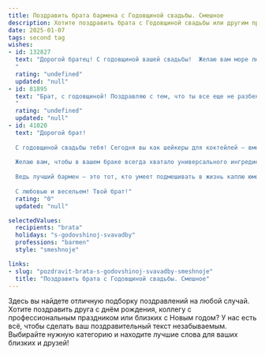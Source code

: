 ```yaml
---
title: Поздравить брата бармена с Годовщиной свадьбы. Смешное
description: Хотите поздравить брата с Годовщиной свадьбы или другим праздником? Наш ИИ создаст незабываемое поздравление, а вы обязательно выделитесь среди других.  
date: 2025-01-07
tags: second tag
wishes:
- id: 132827
  text: "Дорогой братец! С годовщиной вашей свадьбы!  Желаю вам море любви, океан терпения и чтобы ваш семейный бюджет был таким же крепким, как коктейли, которые ты мастерски мешаешь за барной стойкой!  Пусть ваша жизнь будет сладкой, как лучшие творения твоей барменской фантазии,  а ссоры — редкими и быстро проходящими, как пузырьки в шампанском!  Горько! (Но не слишком, а то голова утром будет болеть!)
  "
  rating: "undefined"
  updated: "null"
- id: 81895
  text: "Брат, с годовщиной! Поздравляю с тем, что ты все еще не разбежался с этой… эээ… *ищет слово* … той, что заставляет тебя трясти шейкером целый день! Пусть ваши чувства будут крепче, чем коктейли, которые ты делаешь, а любовь - сладкой, как бархатный сироп! 🍸❤️
  "
  rating: "undefined"
  updated: "null"
- id: 41020
  text: "Дорогой брат!
  
  С годовщиной свадьбы тебя! Сегодня вы как шейкеры для коктейлей — вместе перемешиваете радости и заботы, создаёте удивительные смеси из любви и понимания! Пусть ваша жизнь будет как идеальный напиток: сладкой, с лёгким налётом горечи, но всегда с оригинальным вкусом!
  
  Желаю вам, чтобы в вашем браке всегда хватало универсального ингредиента — хорошего настроения! А если вдруг появятся \"бокальчики с неприятностями\", не забывайте, что вместе вы — безусловный тандем, сами по себе — это просто ингредиенты, но в сочетании — шедевр!
  
  Ведь лучший бармен — это тот, кто умеет подмешивать в жизнь каплю юмора, щепотку терпения и полно ведер щастья. Так что шутки в сторону, налейте по полномарию счастья и пейте за долгие годы совместной жизни!
  
  С любовью и весельем! Твой брат!"
  rating: "0"
  updated: "null"

selectedValues:
  recipients: "brata"
  holidays: "s-godovshinoj-svavadby"
  professions: "barmen"
  style: "smeshnoje"

links:
- slug: "pozdravit-brata-s-godovshinoj-svavadby-smeshnoje"
  title: "Поздравить брата с Годовщиной свадьбы. Смешное"
---
```


Здесь вы найдете отличную подборку поздравлений на любой случай. 
Хотите поздравить друга с днём рождения, коллегу с профессиональным праздником или близких с Новым годом? У нас есть всё, чтобы сделать ваш поздравительный текст незабываемым. Выбирайте нужную категорию и находите лучшие слова для ваших близких и друзей!
